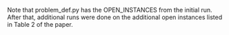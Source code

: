 Note that problem_def.py has the OPEN_INSTANCES from the initial run.  After that, additional runs were done on the additional open instances listed in Table 2 of the paper.
